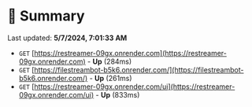 # 📖 Summary
Last updated: **5/7/2024, 7:01:33 AM**

- `GET` [https://restreamer-09gx.onrender.com](https://restreamer-09gx.onrender.com) - **Up** (284ms)
- `GET` [https://filestreambot-b5k6.onrender.com/](https://filestreambot-b5k6.onrender.com/) - **Up** (261ms)
- `GET` [https://restreamer-09gx.onrender.com/ui](https://restreamer-09gx.onrender.com/ui) - **Up** (833ms)
